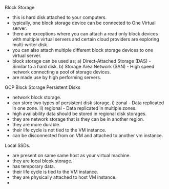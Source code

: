 Block Storage

- this is hard disk attached to your computers.
- typically, one block storage device can be connected to One Virtual server.
- there are exceptions where you can attach a read only block devices with multiple virtual servers and certain cloud providers are exploring multi-writer disk.
- you can also attach multiple different block storage devices to one virtual server.
- block storage can be used as;
  a) Direct-Attached Storage (DAS) - Similar to a hard disk.
  b) Storage Area Network (SAN) - High speed network connecting a pool of storage devices.
- are made use by high performing servers.

GCP Block Storage
Persistent Disks

- network block storage.
- can store two types of persistent disk storage.
  i) zonal - Data replicated in one zone.
  ii) regional - Data replicated in multiple zones.
- high availability data should be stored in regional disk storages.
- they are network storage that is they can be in another region.
- they are more durable.
- their life cycle is not tied to the VM instance.
- can be disconnected from on VM and attached to another vm instance.

Local SSDs.

- are present on same same host as your virtual machine.
- they are local blcok storage.
- has temporary data.
- their life cycle is tied to the VM instance.
- they are physically attached to host VM instance.
-

